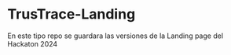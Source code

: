 # TrusTrace-Landing
En este tipo repo se guardara las versiones de la Landing page del Hackaton 2024 
